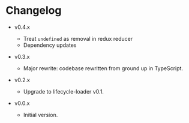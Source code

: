 
# Changelog

- v0.4.x
  - Treat `undefined` as removal in redux reducer
  - Dependency updates

- v0.3.x
  - Major rewrite: codebase rewritten from ground up in TypeScript.

- v0.2.x
  - Upgrade to lifecycle-loader v0.1.

- v0.0.x
  - Initial version.
